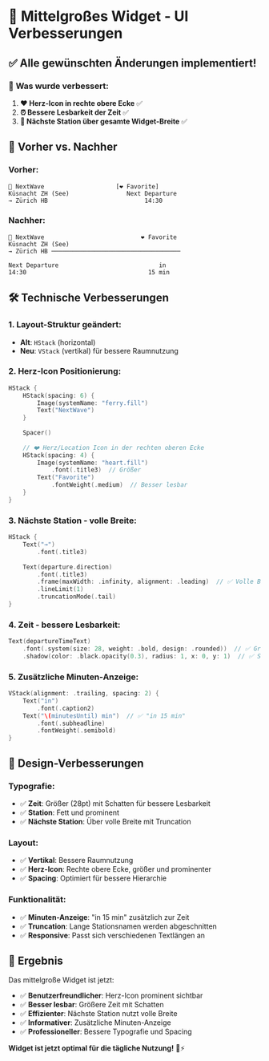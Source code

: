 # 🎨 Mittelgroßes Widget - UI Verbesserungen

## ✅ Alle gewünschten Änderungen implementiert!

### 🔧 **Was wurde verbessert:**

1. **❤️ Herz-Icon in rechte obere Ecke** ✅
2. **⏰ Bessere Lesbarkeit der Zeit** ✅  
3. **📍 Nächste Station über gesamte Widget-Breite** ✅

## 🎯 Vorher vs. Nachher

### **Vorher:**
```
🚢 NextWave                    [❤️ Favorite]
Küsnacht ZH (See)                Next Departure
→ Zürich HB                           14:30
```

### **Nachher:**
```
🚢 NextWave                           ❤️ Favorite
Küsnacht ZH (See)
→ Zürich HB ────────────────────────────────────
                                      
Next Departure                            in
14:30                                  15 min
```

## 🛠️ Technische Verbesserungen

### **1. Layout-Struktur geändert:**
- **Alt**: `HStack` (horizontal)
- **Neu**: `VStack` (vertikal) für bessere Raumnutzung

### **2. Herz-Icon Positionierung:**
```swift
HStack {
    HStack(spacing: 6) {
        Image(systemName: "ferry.fill")
        Text("NextWave")
    }
    
    Spacer()
    
    // ❤️ Herz/Location Icon in der rechten oberen Ecke
    HStack(spacing: 4) {
        Image(systemName: "heart.fill")
            .font(.title3)  // Größer
        Text("Favorite")
            .fontWeight(.medium)  // Besser lesbar
    }
}
```

### **3. Nächste Station - volle Breite:**
```swift
HStack {
    Text("→")
        .font(.title3)
    
    Text(departure.direction)
        .font(.title3)
        .frame(maxWidth: .infinity, alignment: .leading)  // ✅ Volle Breite
        .lineLimit(1)
        .truncationMode(.tail)
}
```

### **4. Zeit - bessere Lesbarkeit:**
```swift
Text(departureTimeText)
    .font(.system(size: 28, weight: .bold, design: .rounded))  // ✅ Größer
    .shadow(color: .black.opacity(0.3), radius: 1, x: 0, y: 1)  // ✅ Schatten
```

### **5. Zusätzliche Minuten-Anzeige:**
```swift
VStack(alignment: .trailing, spacing: 2) {
    Text("in")
        .font(.caption2)
    Text("\(minutesUntil) min")  // ✅ "in 15 min"
        .font(.subheadline)
        .fontWeight(.semibold)
}
```

## 🎨 Design-Verbesserungen

### **Typografie:**
- ✅ **Zeit**: Größer (28pt) mit Schatten für bessere Lesbarkeit
- ✅ **Station**: Fett und prominent
- ✅ **Nächste Station**: Über volle Breite mit Truncation

### **Layout:**
- ✅ **Vertikal**: Bessere Raumnutzung
- ✅ **Herz-Icon**: Rechte obere Ecke, größer und prominenter
- ✅ **Spacing**: Optimiert für bessere Hierarchie

### **Funktionalität:**
- ✅ **Minuten-Anzeige**: "in 15 min" zusätzlich zur Zeit
- ✅ **Truncation**: Lange Stationsnamen werden abgeschnitten
- ✅ **Responsive**: Passt sich verschiedenen Textlängen an

## 🚀 Ergebnis

Das mittelgroße Widget ist jetzt:
- ✅ **Benutzerfreundlicher**: Herz-Icon prominent sichtbar
- ✅ **Besser lesbar**: Größere Zeit mit Schatten
- ✅ **Effizienter**: Nächste Station nutzt volle Breite
- ✅ **Informativer**: Zusätzliche Minuten-Anzeige
- ✅ **Professioneller**: Bessere Typografie und Spacing

**Widget ist jetzt optimal für die tägliche Nutzung!** 🚢⚡ 